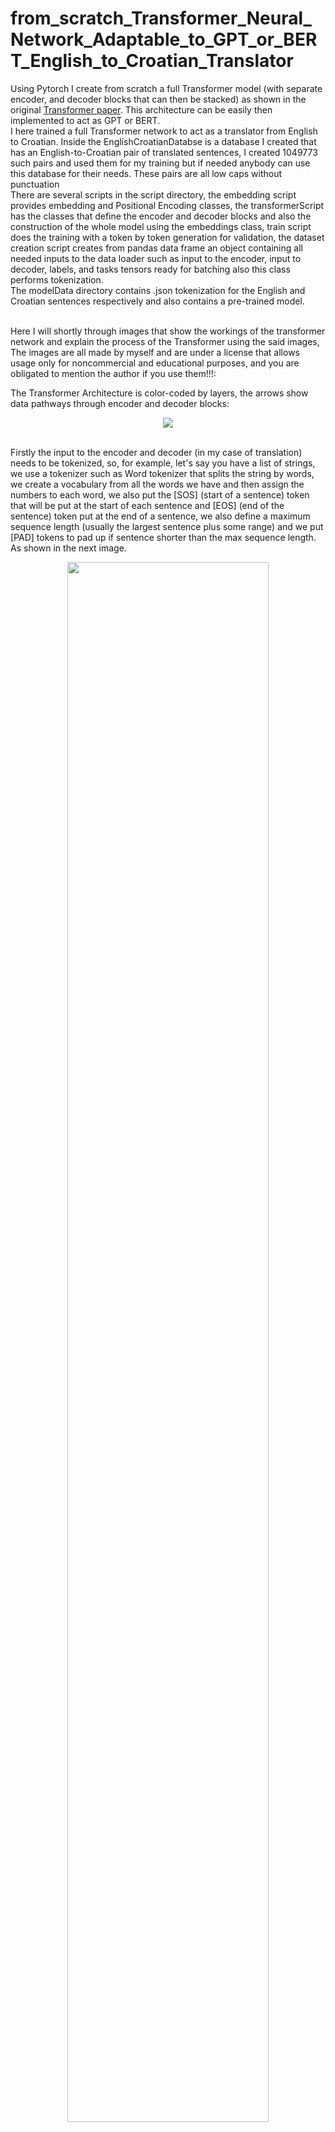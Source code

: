 # from_scratch_Transformer_Neural_Network_Adaptable_to_GPT_or_BERT_English_to_Croatian_Translator
Using Pytorch I create from scratch a full Transformer model (with separate encoder, and decoder blocks that can then be stacked) as shown in the original [Transformer paper](https://arxiv.org/abs/1706.03762). This architecture can be easily then implemented to act as GPT or BERT. <br />
I here trained a full Transformer network to act as a translator from English to Croatian. Inside the EnglishCroatianDatabse is a database I created that has an English-to-Croatian pair of translated sentences, I created 1049773 such pairs and used them for my training but if needed anybody can use this database for their needs. These pairs are all low caps without punctuation <br />
There are several scripts in the script directory, the embedding script provides embedding and Positional Encoding classes, the transformerScript has the classes that define the encoder and decoder blocks and also the construction of the whole model using the embeddings class, train script does the training with a token by token generation for validation, the dataset creation script creates  from pandas data frame an object containing all needed inputs to the data loader such as input to the encoder, input to decoder, labels, and tasks tensors ready for batching also this class performs tokenization.<br />
The modelData directory contains .json tokenization for the English and Croatian sentences respectively and also contains a pre-trained model. <br />



<br />
Here I will shortly through images that show the workings of the transformer network and explain the process of the Transformer using the said images, The images are all made by myself and are under a license that allows usage only for noncommercial and educational purposes,
and you are obligated to mention the author if you use them!!!:<br />

The Transformer Architecture is color-coded by layers, the arrows show data pathways through encoder and decoder blocks:
<br />
<p align="center">
  <img src="images/TransformerArhitecture.png">
</p>

<br />
Firstly the input to the encoder and decoder (in my case of translation) needs to be tokenized, so, for example, let's say you have a list of strings, we use a tokenizer such as Word tokenizer that splits the string by words, we create a vocabulary from all the words we have and then assign the numbers to each word, we also put the [SOS] (start of a sentence) token that will be put at the start of each sentence and [EOS] (end of the sentence) token put at the end of a sentence, we also define a maximum sequence length (usually the largest sentence plus some range) and we put [PAD] tokens to pad up if sentence shorter than the max sequence length. As shown in the next image.
<br />
<p align="center">
  <img src="images/1.png" width="80%" height="auto"/>
</p>

<br />
Now we concatenate the tokenized sentences (as shown by colors) into a 2d tensor of batches:
<br />
<p align="center">
  <img src="images/2.png">
</p>

<br />
That is how the input to the encoder and decoder looks like, now we will,based on the embedd size of the model, project from vocabulary size into our model size, firstly we will perform the embedding of data and in the case of sentences positional encoding, this projection is what we are learning as indicted that all these tensors, in the end, represent weights, color coding show how the input data is mapped to each weight position in the tensor (simple linear algebra matrix operations):
<br />
<p align="center">
  <img src="images/3.png">
</p>

<br />
Now comes the main part of the transformer, mainly the attention mechanism, for the attention mechanism we take one batch (do this batched for all batches but in images shown for one batch) and redistribute equal parts of embedded size tensor to each head, meaning every head sees a part of embedding space, now for each head to perform attention we give it a Query, Key, and Value tensor, initially all the same but the weights of these tensors are also learned. You can look at these Query, Keys, and Values such that Query represents something that I want and I am asking the specific Head for it from its bag of things, Keys being what that specific Head has in its bag of things and value what the Head in the end gives me from its bag:
<br />
<br />
<p align="center">
  <img src="images/4.png">
</p>

<br />
We can start calculating the attention, firstly we matrix multiply the queries and keys, this is the same for the encoder and decoder:
<br />
<p align="center">
  <img src="images/5.png">
</p>

<br />
Now based on the encoder or decoder we apply the masks which are also just a tensor that will block out a piece of data, firstly for the encoder as shown we block the positions that correspond to [PAD] tokens, we do this by setting them to zero when creating a mask and then for every zero we give it a float('-inf') as when using softmax this will tend to zero:
<br />
<p align="center">
  <img src="images/6.png">
</p>

<br />
Finally, for the encoder, the calculated attention is softmax of proton-attention (divided by the square root of head embedd size) and matrix multiplied by the value tensor. Then we just concatenate (merge) data from each Head back into the starting tensor shape, you can look at this like we asked each Head for something and then took each answer:
<br />
<p align="center">
  <img src="images/7.png">
</p>

<br />
For the decoder's attention, we do the same but here we add one more mask (in my case). These masks are something that you can play with and distribute different masks at different stages, but for now, the first mask is the same maks as in the encoder ([PAD] mask) and the second mask is so so-called look-ahead mask that for each token in sentence if you have a sentence of five words that are tokenized, for the first token (first word) we make it such that this word can only see itself, next word sees itself and the word before, etc. this is represented by the lower triangular mask, where the upper right of diagonal part are zeros that we put into float('-inf'):
<br />
<br />
<p align="center">
  <img src="images/8.png">
</p>

<br />
Final attention is calculated the same:
<br />
<p align="center">
  <img src="images/9.png">
</p>









